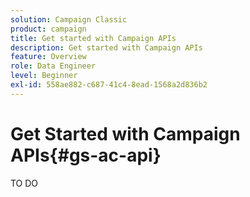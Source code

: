 ```yaml
---
solution: Campaign Classic
product: campaign
title: Get started with Campaign APIs
description: Get started with Campaign APIs
feature: Overview
role: Data Engineer
level: Beginner
exl-id: 558ae882-c687-41c4-8ead-1568a2d836b2
---
```

# Get Started with Campaign APIs{#gs-ac-api}

TO DO
